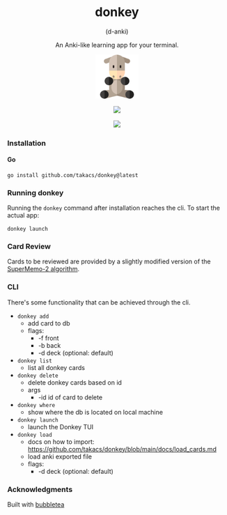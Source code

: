 <h1 align=center> donkey </h1>
<p align="center">(d-anki)<p>
<p align="center">An Anki-like learning app for your terminal.<p>
<p align="center">
  <img src="assets/donkey.svg" width=20%/>
</p>
<p align="center">
  <img src="https://github.com/takacs/donkey/actions/workflows/ci.yml/badge.svg">
</p>
<p align="center">
  <img src="https://github.com/takacs/donkey/assets/44911031/132c1e06-7d91-46cc-bcfd-b05f5d28815d">
</p>

### Installation
#### Go
```
go install github.com/takacs/donkey@latest
```
### Running donkey
Running the `donkey` command after installation reaches the cli. To start the actual app:
```
donkey launch
```

### Card Review
Cards to be reviewed are provided by a slightly modified version of the [SuperMemo-2 algorithm](https://en.wikipedia.org/wiki/SuperMemo).

### CLI
There's some functionality that can be achieved through the cli.

- `donkey add`
	- add card to db
	- flags:
		- -f front
		- -b back
		- -d deck (optional: default)
- `donkey list`
	- list all donkey cards
- `donkey delete`
	- delete donkey cards based on id
	- args
		- -id id of card to delete
- `donkey where`
	- show where the db is located on local machine
- `donkey launch`
	- launch the Donkey TUI
- `donkey load`
	- docs on how to import: https://github.com/takacs/donkey/blob/main/docs/load_cards.md 
	- load anki exported file
	- flags:
		- -d deck (optional: default)

### Acknowledgments
Built with [bubbletea](https://github.com/charmbracelet/bubbletea)
